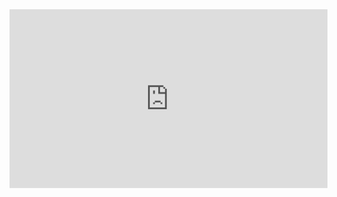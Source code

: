 <iframe width="560" height="315" src="https://www.youtube.com/embed/PoXgDT0HNOk" title="YouTube video player" frameborder="0" allow="accelerometer; autoplay; clipboard-write; encrypted-media; gyroscope; picture-in-picture" allowfullscreen></iframe>